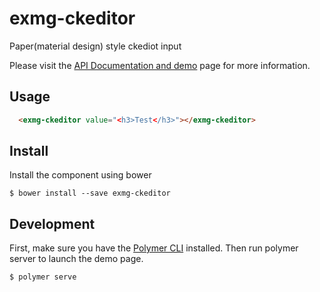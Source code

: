 # exmg-ckeditor

Paper(material design) style ckediot input

Please visit the [API Documentation and demo](http://exmg.github.io/exmg-ckeditor/) page for more information.

## Usage

```html
  <exmg-ckeditor value="<h3>Test</h3>"></exmg-ckeditor>
```

## Install

Install the component using bower

```
$ bower install --save exmg-ckeditor
```

## Development

First, make sure you have the [Polymer CLI](https://www.npmjs.com/package/polymer-cli) installed. Then run polymer server to launch the demo page.

```
$ polymer serve
```
